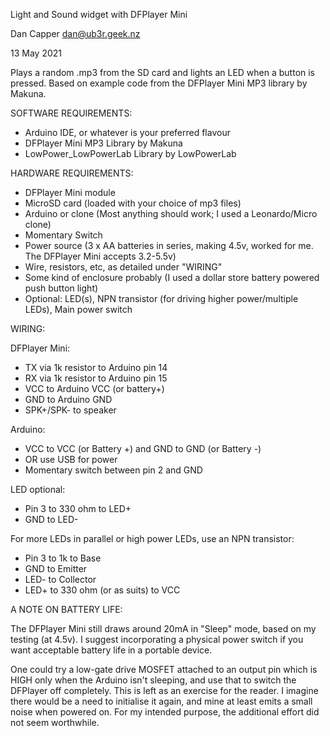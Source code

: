 Light and Sound widget with DFPlayer Mini

Dan Capper <dan@ub3r.geek.nz>

13 May 2021

Plays a random .mp3 from the SD card and lights an LED when a button is pressed. Based on example code from the DFPlayer Mini MP3 library by Makuna.

SOFTWARE REQUIREMENTS:

* Arduino IDE, or whatever is your preferred flavour
* DFPlayer Mini MP3 Library by Makuna
* LowPower_LowPowerLab Library by LowPowerLab

HARDWARE REQUIREMENTS:

* DFPlayer Mini module
* MicroSD card (loaded with your choice of mp3 files)
* Arduino or clone (Most anything should work; I used a Leonardo/Micro clone)
* Momentary Switch
* Power source (3 x AA batteries in series, making 4.5v, worked for me. The DFPlayer Mini accepts 3.2-5.5v)
* Wire, resistors, etc, as detailed under "WIRING"
* Some kind of enclosure probably (I used a dollar store battery powered push button light)
* Optional: LED(s), NPN transistor (for driving higher power/multiple LEDs), Main power switch

WIRING:

DFPlayer Mini:

* TX via 1k resistor to Arduino pin 14
* RX via 1k resistor to Arduino pin 15
* VCC to Arduino VCC (or battery+)
* GND to Arduino GND
* SPK+/SPK- to speaker

Arduino:

* VCC to VCC (or Battery +) and GND to GND (or Battery -)
* OR use USB for power
* Momentary switch between pin 2 and GND

LED optional:

* Pin 3 to 330 ohm to LED+
* GND to LED-

For more LEDs in parallel or high power LEDs, use an NPN transistor:

* Pin 3 to 1k to Base
* GND to Emitter
* LED- to Collector
* LED+ to 330 ohm (or as suits) to VCC

A NOTE ON BATTERY LIFE:

The DFPlayer Mini still draws around 20mA in "Sleep" mode, based on my testing (at 4.5v).
I suggest incorporating a physical power switch if you want acceptable battery life in a portable device.

One could try a low-gate drive MOSFET attached to an output pin which is HIGH only when the Arduino
isn't sleeping, and use that to switch the DFPlayer off completely. This is left as an exercise
for the reader. I imagine there would be a need to initialise it again, and mine at least emits a small 
noise when powered on. For my intended purpose, the additional effort did not seem worthwhile.
